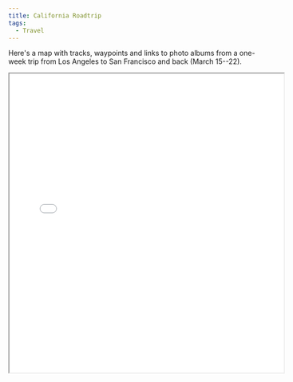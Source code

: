 ```yaml
---
title: California Roadtrip
tags:
  - Travel
---
```


Here's a map with tracks, waypoints and links to photo albums from a one-week trip from Los Angeles to San Francisco and back (March 15--22).

<iframe src="map.html" height="600" width="550"></iframe>
